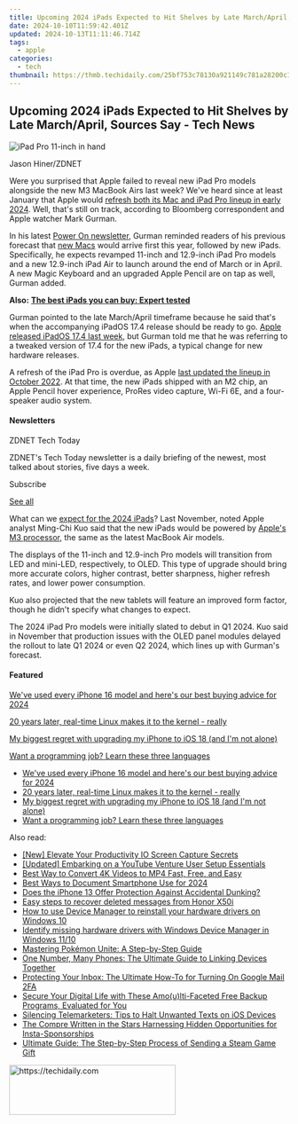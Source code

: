 ```yaml
---
title: Upcoming 2024 iPads Expected to Hit Shelves by Late March/April, Sources Say - Tech News
date: 2024-10-10T11:59:42.401Z
updated: 2024-10-13T11:11:46.714Z
tags:
  - apple
categories:
  - tech
thumbnail: https://thmb.techidaily.com/25bf753c78130a921149c781a28200c1963f284bc6d075e275272bdd4200ee96.jpg
---
```


## Upcoming 2024 iPads Expected to Hit Shelves by Late March/April, Sources Say - Tech News

![iPad Pro 11-inch in hand](https://www.zdnet.com/a/img/resize/5a42bf42a518e64870adc4a7e183bbddd897bc3d/2024/02/28/27d132c4-63b7-4e7d-b5b4-5c28bbdeb9c1/ipad-pro-11-in-hand.jpg?auto=webp&width=1280)

Jason Hiner/ZDNET

Were you surprised that Apple failed to reveal new iPad Pro models alongside the new M3 MacBook Airs last week? We've heard since at least January that Apple would [refresh both its Mac and iPad Pro lineup in early 2024](https://www.zdnet.com/article/apple-reportedly-releasing-new-macbook-air-ipad-air-and-ipad-pro/). Well, that's still on track, according to Bloomberg correspondent and Apple watcher Mark Gurman. 

In his latest [Power On newsletter](https://www.bloomberg.com/news/newsletters/2024-03-10/what-did-the-apple-car-look-like-inside-apple-s-planned-self-driving-vehicle-ltlic8vt), Gurman reminded readers of his previous forecast that [new Macs](https://www.zdnet.com/article/apple-launches-13-and-15-inch-macbook-air-with-m3-chip-heres-whats-new/) would arrive first this year, followed by new iPads. Specifically, he expects revamped 11-inch and 12.9-inch iPad Pro models and a new 12.9-inch iPad Air to launch around the end of March or in April. A new Magic Keyboard and an upgraded Apple Pencil are on tap as well, Gurman added. 

**Also:** [**The best iPads you can buy: Expert tested**](https://www.zdnet.com/article/best-ipad/)

Gurman pointed to the late March/April timeframe because he said that's when the accompanying iPadOS 17.4 release should be ready to go. [Apple released iPadOS 17.4 last week](https://www.zdnet.com/article/apple-releases-ios-17-4-with-podcast-transcripts-new-emojis-and-eu-app-store-changes/), but Gurman told me that he was referring to a tweaked version of 17.4 for the new iPads, a typical change for new hardware releases. 

A refresh of the iPad Pro is overdue, as Apple [last updated the lineup in October 2022](https://www.zdnet.com/article/apples-new-ipad-pro-comes-with-the-m2-chip/). At that time, the new iPads shipped with an M2 chip, an Apple Pencil hover experience, ProRes video capture, Wi-Fi 6E, and a four-speaker audio system. 

#### Newsletters

ZDNET Tech Today

ZDNET's Tech Today newsletter is a daily briefing of the newest, most talked about stories, five days a week.

 Subscribe

[See all](https://www.zdnet.com/newsletters/)

What can we [expect for the 2024 iPads](https://www.zdnet.com/article/forecast-apple-to-launch-two-oled-ipad-pros-12-9-inch-air-in-early-2024/)? Last November, noted Apple analyst Ming-Chi Kuo said that the new iPads would be powered by [Apple's M3 processor](https://www.zdnet.com/article/apples-m3-m3-pro-and-m3-max-chipsets-everything-you-should-know-before-buying/), the same as the latest MacBook Air models. 

The displays of the 11-inch and 12.9-inch Pro models will transition from LED and mini-LED, respectively, to OLED. This type of upgrade should bring more accurate colors, higher contrast, better sharpness, higher refresh rates, and lower power consumption. 

Kuo also projected that the new tablets will feature an improved form factor, though he didn't specify what changes to expect. 

The 2024 iPad Pro models were initially slated to debut in Q1 2024\. Kuo said in November that production issues with the OLED panel modules delayed the rollout to late Q1 2024 or even Q2 2024, which lines up with Gurman's forecast. 

#### Featured

[We've used every iPhone 16 model and here's our best buying advice for 2024](https://www.zdnet.com/article/iphone-16-pro-max-buying-advice-2024/ "We've used every iPhone 16 model and here's our best buying advice for 2024")

[20 years later, real-time Linux makes it to the kernel - really](https://www.zdnet.com/article/20-years-later-real-time-linux-makes-it-to-the-kernel-really/ "20 years later, real-time Linux makes it to the kernel - really")

[My biggest regret with upgrading my iPhone to iOS 18 (and I'm not alone)](https://www.zdnet.com/article/my-biggest-regret-with-upgrading-my-iphone-to-ios-18-and-im-not-alone/ "My biggest regret with upgrading my iPhone to iOS 18 (and I'm not alone)")

[Want a programming job? Learn these three languages](https://www.zdnet.com/article/want-a-programming-job-learn-these-three-languages/ "Want a programming job? Learn these three languages")

* [We've used every iPhone 16 model and here's our best buying advice for 2024](https://www.zdnet.com/article/iphone-16-pro-max-buying-advice-2024/ "We've used every iPhone 16 model and here's our best buying advice for 2024")
* [20 years later, real-time Linux makes it to the kernel - really](https://www.zdnet.com/article/20-years-later-real-time-linux-makes-it-to-the-kernel-really/ "20 years later, real-time Linux makes it to the kernel - really")
* [My biggest regret with upgrading my iPhone to iOS 18 (and I'm not alone)](https://www.zdnet.com/article/my-biggest-regret-with-upgrading-my-iphone-to-ios-18-and-im-not-alone/ "My biggest regret with upgrading my iPhone to iOS 18 (and I'm not alone)")
* [Want a programming job? Learn these three languages](https://www.zdnet.com/article/want-a-programming-job-learn-these-three-languages/ "Want a programming job? Learn these three languages")

<ins class="adsbygoogle"
     style="display:block"
     data-ad-format="autorelaxed"
     data-ad-client="ca-pub-7571918770474297"
     data-ad-slot="1223367746"></ins>

<ins class="adsbygoogle"
     style="display:block"
     data-ad-client="ca-pub-7571918770474297"
     data-ad-slot="8358498916"
     data-ad-format="auto"
     data-full-width-responsive="true"></ins>

<span class="atpl-alsoreadstyle">Also read:</span>
<div><ul>
<li><a href="https://on-screen-recording.techidaily.com/new-elevate-your-productivity-io-screen-capture-secrets/"><u>[New] Elevate Your Productivity IO Screen Capture Secrets</u></a></li>
<li><a href="https://youtube-blog.techidaily.com/ed-embarking-on-a-youtube-venture-user-setup-essentials/"><u>[Updated] Embarking on a YouTube Venture User Setup Essentials</u></a></li>
<li><a href="https://ai-vdieo-software.techidaily.com/best-way-to-convert-4k-videos-to-mp4-fast-free-and-easy/"><u>Best Way to Convert 4K Videos to MP4 Fast, Free, and Easy</u></a></li>
<li><a href="https://visual-screen-recording.techidaily.com/best-ways-to-document-smartphone-use-for-2024/"><u>Best Ways to Document Smartphone Use for 2024</u></a></li>
<li><a href="https://techno-recovery.techidaily.com/does-the-iphone-13-offer-protection-against-accidental-dunking/"><u>Does the iPhone 13 Offer Protection Against Accidental Dunking?</u></a></li>
<li><a href="https://phone-solutions.techidaily.com/easy-steps-to-recover-deleted-messages-from-honor-x50i-by-fonelab-android-recover-messages/"><u>Easy steps to recover deleted messages from Honor X50i</u></a></li>
<li><a href="https://review-topics.techidaily.com/how-to-use-device-manager-to-reinstall-your-hardware-drivers-on-windows-10-by-drivereasy-guide/"><u>How to use Device Manager to reinstall your hardware drivers on Windows 10</u></a></li>
<li><a href="https://review-topics.techidaily.com/identify-missing-hardware-drivers-with-windows-device-manager-in-windows-1110-by-drivereasy-guide/"><u>Identify missing hardware drivers with Windows Device Manager in Windows 11/10</u></a></li>
<li><a href="https://techno-recovery.techidaily.com/mastering-pokemon-unite-a-step-by-step-guide/"><u>Mastering Pokémon Unite: A Step-by-Step Guide</u></a></li>
<li><a href="https://techno-recovery.techidaily.com/one-number-many-phones-the-ultimate-guide-to-linking-devices-together/"><u>One Number, Many Phones: The Ultimate Guide to Linking Devices Together</u></a></li>
<li><a href="https://techno-recovery.techidaily.com/protecting-your-inbox-the-ultimate-how-to-for-turning-on-google-mail-2fa/"><u>Protecting Your Inbox: The Ultimate How-To for Turning On Google Mail 2FA</u></a></li>
<li><a href="https://techno-recovery.techidaily.com/secure-your-digital-life-with-these-amoulti-faceted-free-backup-programs-evaluated-for-you/"><u>Secure Your Digital Life with These Amo(u)lti-Faceted Free Backup Programs, Evaluated for You</u></a></li>
<li><a href="https://techno-recovery.techidaily.com/silencing-telemarketers-tips-to-halt-unwanted-texts-on-ios-devices/"><u>Silencing Telemarketers: Tips to Halt Unwanted Texts on iOS Devices</u></a></li>
<li><a href="https://instagram-clips.techidaily.com/the-compre-written-in-the-stars-harnessing-hidden-opportunities-for-insta-sponsorships/"><u>The Compre Written in the Stars Harnessing Hidden Opportunities for Insta-Sponsorships</u></a></li>
<li><a href="https://techno-recovery.techidaily.com/ultimate-guide-the-step-by-step-process-of-sending-a-steam-game-gift/"><u>Ultimate Guide: The Step-by-Step Process of Sending a Steam Game Gift</u></a></li>
</ul></div>

<!-- affiliate ads begin -->
<a href="https://aligracehair.sjv.io/c/5597632/1902273/19272" target="_top" id="1902273">
  <img src="//a.impactradius-go.com/display-ad/19272-1902273" border="0" alt="https://techidaily.com" width="300" height="90"/>
</a>
<img height="0" width="0" src="https://aligracehair.sjv.io/i/5597632/1902273/19272" style="position:absolute;visibility:hidden;" border="0" />
<!-- affiliate ads end -->

